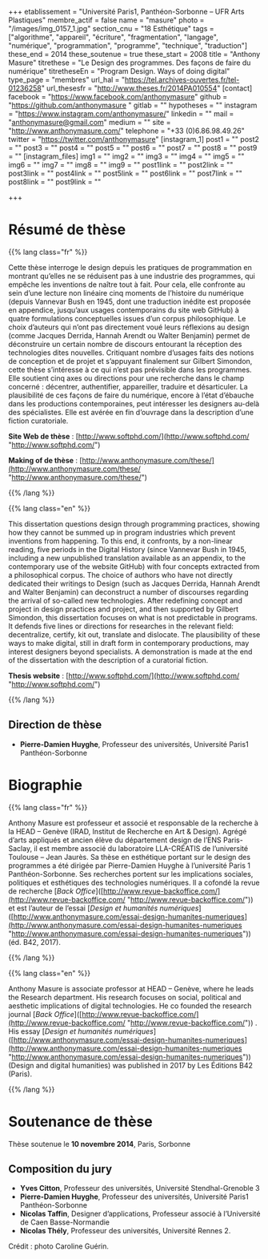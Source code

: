 +++
etablissement = "Université Paris1, Panthéon-Sorbonne  – UFR Arts Plastiques"
membre_actif = false
name = "masure"
photo = "/images/img_0157_1.jpg"
section_cnu = "18 Esthétique"
tags = ["algorithme", "appareil", "écriture", "fragmentation", "langage", "numérique", "programmation", "programme", "technique", "traduction"]
these_end = 2014
these_soutenue = true
these_start = 2008
title = "Anthony Masure"
titrethese = "Le Design des programmes. Des façons de faire du numérique"
titretheseEn = "Program Design. Ways of doing digital"
type_page = "membres"
url_hal = "https://tel.archives-ouvertes.fr/tel-01236258"
url_thesesfr = "http://www.theses.fr/2014PA010554"
[contact]
facebook = "https://www.facebook.com/anthonymasure"
github = "https://github.com/anthonymasure "
gitlab = ""
hypotheses = ""
instagram = "https://www.instagram.com/anthonymasure/"
linkedin = ""
mail = "anthonymasure@gmail.com"
medium = ""
site = "http://www.anthonymasure.com/"
telephone = "+33 (0)6.86.98.49.26"
twitter = "https://twitter.com/anthonymasure"
[instagram_1]
post1 = ""
post2 = ""
post3 = ""
post4 = ""
post5 = ""
post6 = ""
post7 = ""
post8 = ""
post9 = ""
[instagram_files]
img1 = ""
img2 = ""
img3 = ""
img4 = ""
img5 = ""
img6 = ""
img7 = ""
img8 = ""
img9 = ""
post1link = ""
post2link = ""
post3link = ""
post4link = ""
post5link = ""
post6link = ""
post7link = ""
post8link = ""
post9link = ""

+++
<!-- Supprimer les parties non remplies (supprimer les blocks de lang s'il n'y a pas deux langues). Tu es libre d'ajouter ce que tu veux à cette partie -->

# Résumé de thèse

{{% lang class="fr" %}}

Cette thèse interroge le design depuis les pratiques de programmation en montrant qu’elles ne se réduisent pas à une industrie des programmes, qui empêche les inventions de naître tout à fait. Pour cela, elle confronte au sein d’une lecture non linéaire cinq moments de l’histoire du numérique (depuis Vannevar Bush en 1945, dont une traduction inédite est proposée en appendice, jusqu’aux usages contemporains du site web GitHub) à quatre formulations conceptuelles issues d’un corpus philosophique. Le choix d’auteurs qui n’ont pas directement voué leurs réflexions au design (comme Jacques Derrida, Hannah Arendt ou Walter Benjamin) permet de déconstruire un certain nombre de discours entourant la réception des technologies dites nouvelles. Critiquant nombre d’usages faits des notions de conception et de projet et s’appuyant finalement sur Gilbert Simondon, cette thèse s’intéresse à ce qui n’est pas prévisible dans les programmes. Elle soutient cinq axes ou directions pour une recherche dans le champ concerné : décentrer, authentifier, appareiller, traduire et désarticuler. La plausibilité de ces façons de faire du numérique, encore à l’état d’ébauche dans les productions contemporaines, peut intéresser les designers au-delà des spécialistes. Elle est avérée en fin d’ouvrage dans la description d’une fiction curatoriale.

**Site Web de thèse** : [http://www.softphd.com/](http://www.softphd.com/ "http://www.softphd.com/")

**Making of de thèse** : [http://www.anthonymasure.com/these/](http://www.anthonymasure.com/these/ "http://www.anthonymasure.com/these/")

{{% /lang %}}

{{% lang class="en" %}}

This dissertation questions design through programming practices, showing how they cannot be summed up in program industries which prevent inventions from happening. To this end, it confronts, by a non-linear reading, five periods in the Digital History (since Vannevar Bush in 1945, including a new unpublished translation available as an appendix, to the contemporary use of the website GitHub) with four concepts extracted from a philosophical corpus. The choice of authors who have not directly dedicated their writings to Design (such as Jacques Derrida, Hannah Arendt and Walter Benjamin) can deconstruct a number of discourses regarding the arrival of so-called new technologies. After redefining concept and project in design practices and project, and then supported by Gilbert Simondon, this dissertation focuses on what is not predictable in programs. It defends five lines or directions for researches in the relevant field: decentralize, certify, kit out, translate and dislocate. The plausibility of these ways to make digital, still in draft form in contemporary productions, may interest designers beyond specialists. A demonstration is made at the end of the dissertation with the description of a curatorial fiction.

**Thesis website** : [http://www.softphd.com/](http://www.softphd.com/ "http://www.softphd.com/")

{{% /lang %}}

## Direction de thèse

* **Pierre-Damien Huyghe**, Professeur des universités, Université Paris1 Panthéon-Sorbonne

# Biographie

{{% lang class="fr" %}}

Anthony Masure est professeur et associé et responsable de la recherche à la HEAD – Genève (IRAD, Institut de Recherche en Art & Design). Agrégé d’arts appliqués et ancien élève du département design de l’ENS Paris-Saclay, il est membre associé du laboratoire LLA-CRÉATIS de l’université Toulouse – Jean Jaurès. Sa thèse en esthétique portant sur le design des programmes a été dirigée par Pierre-Damien Huyghe à l’université Paris 1 Panthéon-Sorbonne. Ses recherches portent sur les implications sociales, politiques et esthétiques des technologies numériques. Il a cofondé la revue de recherche \[_Back Office_\]([http://www.revue-backoffice.com/](http://www.revue-backoffice.com/ "http://www.revue-backoffice.com/")) et est l’auteur de l’essai \[_Design et humanités numériques_\]([http://www.anthonymasure.com/essai-design-humanites-numeriques](http://www.anthonymasure.com/essai-design-humanites-numeriques "http://www.anthonymasure.com/essai-design-humanites-numeriques")) (éd. B42, 2017).

{{% /lang %}}

{{% lang class="en" %}}

Anthony Masure is associate professor at HEAD – Genève, where he leads the Research department. His research focuses on social, political and aesthetic implications of digital technologies. He co founded the research journal  \[_Back Office_\]([http://www.revue-backoffice.com/](http://www.revue-backoffice.com/ "http://www.revue-backoffice.com/")) . His essay \[_Design et humanités numériques_\]([http://www.anthonymasure.com/essai-design-humanites-numeriques](http://www.anthonymasure.com/essai-design-humanites-numeriques "http://www.anthonymasure.com/essai-design-humanites-numeriques")) (Design and digital humanities) was published in 2017 by Les Éditions B42 (Paris).

{{% /lang %}}

# Soutenance de thèse

Thèse soutenue le **10 novembre 2014**, Paris, Sorbonne

## Composition du jury

* **Yves Citton**, Professeur des universités, Université Stendhal-Grenoble 3
* **Pierre-Damien Huyghe**, Professeur des universités, Université Paris1 Panthéon-Sorbonne
* **Nicolas Taffin**, Designer d’applications, Professeur associé à l’Université de Caen Basse-Normandie
* **Nicolas Thély**, Professeur des universités, Université Rennes 2.

Crédit : photo Caroline Guérin.